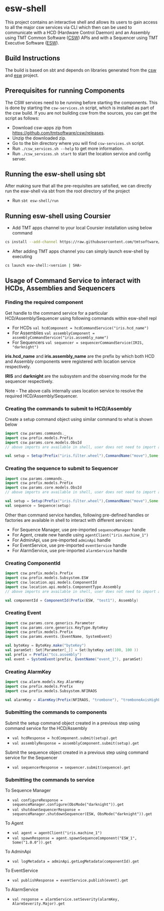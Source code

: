 # esw-shell

This project contains an interactive shell and allows its users to gain access to all the major csw services via CLI
which then can be used to communicate with a HCD (Hardware Control Daemon) and an Assembly using
TMT Common Software ([CSW](https://github.com/tmtsoftware/csw)) APIs and with a Sequencer using
TMT Executive Software ([ESW](https://github.com/tmtsoftware/esw)).

## Build Instructions

The build is based on sbt and depends on libraries generated from the 
[csw](https://github.com/tmtsoftware/csw) and [esw](https://github.com/tmtsoftware/esw) project.

## Prerequisites for running Components

The CSW services need to be running before starting the components.
This is done by starting the `csw-services.sh` script, which is installed as part of the csw build.
If you are not building csw from the sources, you can get the script as follows:

- Download csw-apps zip from https://github.com/tmtsoftware/csw/releases.
- Unzip the downloaded zip.
- Go to the bin directory where you will find `csw-services.sh` script.
- Run `./csw_services.sh --help` to get more information.
- Run `./csw_services.sh start` to start the location service and config server.

## Running the esw-shell using sbt

After making sure that all the pre-requisites are satisfied, we can directly run the esw-shell via sbt from the root directory of the project

- Run `sbt esw-shell/run`

## Running esw-shell using Coursier

- Add TMT apps channel to your local Coursier installation using below command

```bash
cs install --add-channel https://raw.githubusercontent.com/tmtsoftware/osw-apps/master/apps.json
```

- After adding TMT apps channel you can simply launch esw-shell by executing

```bash
cs launch esw-shell:<version | SHA>
```

## Usage of Command Service to interact with HCDs, Assemblies and Sequencers

### Finding the required component

Get handle to the command service for a particular HCD/Assembly/Sequencer using following commands within esw-shell repl

- For HCDs
 `val hcdComponent = hcdCommandService("iris.hcd_name")`
- For Assemblies
 `val assemblyComponent = assemblyCommandService("iris.assembly_name")`
- For Sequencers
 `val sequencer = sequencerCommandService(IRIS, "darknight")`

**iris.hcd_name** and **iris.assembly_name** are the prefix by which both HCD and Assembly components were registered with location service respectively.

**IRIS** and **darknight** are the subsystem and the observing mode for the sequencer respectively.

Note - The above calls internally uses location service to resolve the required HCD/Assembly/Sequencer.

### Creating the commands to submit to HCD/Assembly

Create a setup command object using similar command to what is shown below

```scala
import csw.params.commands._
import csw.prefix.models.Prefix
import csw.params.core.models.ObsId
// above imports are available in shell, user does not need to import again

val setup = Setup(Prefix("iris.filter.wheel"),CommandName("move"),Some(ObsId("2020A-P001-O123")))
```

### Creating the sequence to submit to Sequencer

```scala
import csw.params.commands._
import csw.prefix.models.Prefix
import csw.params.core.models.ObsId
// above imports are available in shell, user does not need to import again

val setup = Setup(Prefix("iris.filter.wheel"),CommandName("move"),Some(ObsId("2020A-P001-O123")))
val sequence = Sequence(setup)
```

Other than command service handles, following pre-defined handles or factories are available in shell to interact with different services:

- For Sequence Manager, use pre-imported `sequenceManager` handle
- For Agent, create new handle using `agentClient("iris.machine_1")`
- For AdminApi, use pre-imported `adminApi` handle
- For EventService, use pre-imported `eventService` handle
- For AlarmService, use pre-imported `alarmService` handle

### Creating ComponentId

```scala
import csw.prefix.models.Prefix
import csw.prefix.models.Subsystem.ESW
import csw.location.api.models.ComponentId
import csw.location.api.models.ComponentType.Assembly
// above imports are available in shell, user does not need to import again

val componentId = ComponentId(Prefix(ESW, "test1"), Assembly)
```

### Creating Event

```scala
import csw.params.core.generics.Parameter
import csw.params.core.generics.KeyType.ByteKey
import csw.prefix.models.Prefix
import csw.params.events.{EventName, SystemEvent}

val byteKey = ByteKey.make("byteKey")
val paramSet: Set[Parameter[_]] = Set(byteKey.set(100, 100 ))
val prefix = Prefix("tcs.assembly")
val event = SystemEvent(prefix, EventName("event_1"), paramSet)
```

### Creating AlarmKey

```scala
import csw.alarm.models.Key.AlarmKey
import csw.prefix.models.Prefix
import csw.prefix.models.Subsystem.NFIRAOS

val alarmKey = AlarmKey(Prefix(NFIRAOS, "trombone"), "tromboneAxisHighLimitAlarm")
```

### Submitting the commands to components

Submit the setup command object created in a previous step using command service for the HCD/Assembly

- `val hcdResponse = hcdComponent.submit(setup).get` 
- `val assemblyResponse = assemblyComponent.submit(setup).get`
 
Submit the sequence object created in a previous step using command service for the Sequencer

- `val sequencerResponse = sequencer.submit(sequence).get`

### Submitting the commands to service

To Sequence Manager

- `val configureResponse = sequenceManager.configure(ObsMode("darknight")).get`
- `val shutdownSequencerResponse = sequenceManager.shutdownSequencer(ESW, ObsMode("darknight")).get`

To Agent

- `val agent = agentClient("iris.machine_1")`
- `val spawnResponse = agent.spawnSequenceComponent("ESW_1", Some("1.0.0")).get`

To AdminApi

- `val logMetadata = adminApi.getLogMetadata(componentId).get`

To EventService

- `val publishResponse = eventService.publish(event).get`

To AlarmService

- `val response = alarmService.setSeverity(alarmKey, AlarmSeverity.Major).get`
